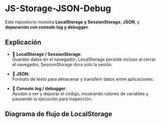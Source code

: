 # JS-Storage-JSON-Debug

Este repositorio muestra **LocalStorage y SessionStorage**, **JSON**, y **depuración con console.log y debugger**.

## Explicación 

- 🫰 **LocalStorage / SessionStorage**:  
  Guardan datos en el navegador; LocalStorage persiste incluso al cerrar el navegador, SessionStorage dura solo la sesión.

- 🫰 **JSON**:  
  Formato de texto para almacenar y transferir datos entre aplicaciones.

- 🫰 **Console.log / debugger**:  
  Ayudan a ver y depurar el código, mostrando valores de variables y pausando la ejecución para inspección.
 ## Diagrama de flujo de LocalStorage
    
